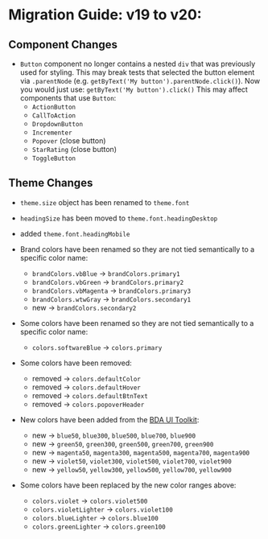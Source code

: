# Migration Guide: v19 to v20:

## Component Changes

- `Button` component no longer contains a nested `div` that was previously used for styling. This may break tests that selected the button element via `.parentNode` (e.g. `getByText('My button').parentNode.click()`). Now you would just use: `getByText('My button').click()` This may affect components that use `Button`:
  - `ActionButton`
  - `CallToAction`
  - `DropdownButton`
  - `Incrementer`
  - `Popover` (close button)
  - `StarRating` (close button)
  - `ToggleButton`


## Theme Changes

- `theme.size` object has been renamed to `theme.font`
- `headingSize` has been moved to `theme.font.headingDesktop`
- added `theme.font.headingMobile`

- Brand colors have been renamed so they are not tied semantically to a specific color name:
  - `brandColors.vbBlue` -> `brandColors.primary1`
  - `brandColors.vbGreen` -> `brandColors.primary2`
  - `brandColors.vbMagenta` -> `brandColors.primary3`
  - `brandColors.wtwGray` -> `brandColors.secondary1`
  - new -> `brandColors.secondary2`

- Some colors have been renamed so they are not tied semantically to a specific color name:
  - `colors.softwareBlue` -> `colors.primary`

- Some colors have been removed:
  - removed -> `colors.defaultColor`
  - removed -> `colors.defaultHover`
  - removed -> `colors.defaultBtnText`
  - removed -> `colors.popoverHeader`

- New colors have been added from the [BDA UI Toolkit](https://wtw-im.github.io/bda-des-sys/base.html#colors-tints-shades):
  - new -> `blue50`, `blue300`, `blue500`, `blue700`, `blue900`
  - new -> `green50`, `green300`, `green500`, `green700`, `green900`
  - new -> `magenta50`, `magenta300`, `magenta500`, `magenta700`, `magenta900`
  - new -> `violet50`, `violet300`, `violet500`, `violet700`, `violet900`
  - new -> `yellow50`, `yellow300`, `yellow500`, `yellow700`, `yellow900`

- Some colors have been replaced by the new color ranges above:
  - `colors.violet` -> `colors.violet500`
  - `colors.violetLighter` -> `colors.violet100`
  - `colors.blueLighter` -> `colors.blue100`
  - `colors.greenLighter` -> `colors.green100`
